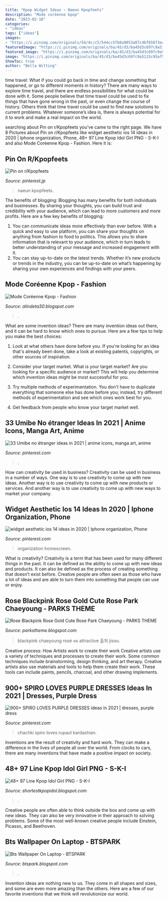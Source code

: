 ```yaml
---
title: "Kpop Widget Ideas ~ Naeun Kpopfeets"
description: "Mode coréenne kpop"
date: "2023-02-18"
categories:
- "ideas"
tags: ["ideas"]
images:
- "https://i.pinimg.com/originals/54/4c/c5/544cc5fb8a9853a87c4bf658f3ea78c7.jpg"
featuredImage: "https://i.pinimg.com/originals/ba/45/d3/ba45d3c697c9a5115c95af5ee6a25ecd.jpg"
featured_image: "https://i.pinimg.com/originals/ba/45/d3/ba45d3c697c9a5115c95af5ee6a25ecd.jpg"
image: "https://i.pinimg.com/originals/ba/45/d3/ba45d3c697c9a5115c95af5ee6a25ecd.jpg"
ShowToc: true
author: "Bella Witting"
---
```



time travel: What if you could go back in time and change something that happened, or go to different moments in history?
There are many ways to explore time travel, and there are endless possibilities for what could be done with it. Some people believe that time travel could be used to fix things that have gone wrong in the past, or even change the course of history. Others think that time travel could be used to find new solutions to current problems. Whatever someone’s idea is, there is always potential for it to work and make a real impact on the world.

	

		
searching about Pin on r/Kpopfeets you've came to the right page. We have 8 Pictures about Pin on r/Kpopfeets like widget aesthetic ios 14 ideas in 2020 | Iphone organization, Phone, 48+ 97 Line Kpop Idol Girl PNG - S-K-I and also Mode Coréenne Kpop - Fashion. Here it is:
		
    
## Pin On R/Kpopfeets

<img loading=lazy src="https://i.pinimg.com/originals/ba/45/d3/ba45d3c697c9a5115c95af5ee6a25ecd.jpg" onerror="this.onerror=null;this.src='https://tse4.mm.bing.net/th?id=OIP.Y0MbVz-uUpYheyier8feBgHaLH&amp;pid=15.1';" alt="Pin on r/Kpopfeets">

_Source: pinterest.jp_

>naeun kpopfeets. 

	

The benefits of blogging:
Blogging has many benefits for both individuals and businesses. By sharing your thoughts, you can build trust and credibility with your audience, which can lead to more customers and more profits. Here are a few key benefits of blogging: 
1. You can communicate ideas more effectively than ever before. With a quick and easy to use platform, you can share your thoughts on anything from fashion to food to politics. This allows you to share information that is relevant to your audience, which in turn leads to better understanding of your message and increased engagement with it. 
2. You can stay up-to-date on the latest trends. Whether it’s new products or trends in the industry, you can be up-to-date on what’s happening by sharing your own experiences and findings with your peers.

    
## Mode Coréenne Kpop - Fashion

<img loading=lazy src="https://i.pinimg.com/originals/54/4c/c5/544cc5fb8a9853a87c4bf658f3ea78c7.jpg" onerror="this.onerror=null;this.src='https://tse1.mm.bing.net/th?id=OIP.PKkSmw98aRxnv7ga0ef1mgHaLG&amp;pid=15.1';" alt="Mode Coréenne Kpop - Fashion">

_Source: alindeta30.blogspot.com_

>. 

	

What are some invention ideas?
There are many invention ideas out there, and it can be hard to know which ones to pursue. Here are a few tips to help you make the best choices:
1. Look at what others have done before you. If you're looking for an idea that's already been done, take a look at existing patents, copyrights, or other sources of inspiration.

2. Consider your target market. What is your target market? Are you looking for a specific audience or market? This will help you determine which invention ideas might be most successful for you.

3. Try multiple methods of experimentation. You don't have to duplicate everything that someone else has done before you; instead, try different methods of experimentation and see which ones work best for you.

4. Get feedback from people who know your target market well.

    
## 33 Umibe No étranger Ideas In 2021 | Anime Icons, Manga Art, Anime

<img loading=lazy src="https://i.pinimg.com/236x/98/18/5a/98185af5c272d757b181bb3688977b59.jpg" onerror="this.onerror=null;this.src='https://tse1.mm.bing.net/th?id=OIP.ueDlBWSaAyGd_4-lCP3SQAAAAA&amp;pid=15.1';" alt="33 Umibe no étranger ideas in 2021 | anime icons, manga art, anime">

_Source: pinterest.com_

>. 

	

How can creativity be used in business?
Creativity can be used in business in a number of ways. One way is to use creativity to come up with new ideas. Another way is to use creativity to come up with new products or services. And another way is to use creativity to come up with new ways to market your company.

    
## Widget Aesthetic Ios 14 Ideas In 2020 | Iphone Organization, Phone

<img loading=lazy src="https://i.pinimg.com/736x/e1/73/21/e1732198291ce4f1be20d371f05b9f64.jpg" onerror="this.onerror=null;this.src='https://tse2.mm.bing.net/th?id=OIP.F-S8aooKShzdrXuW6Z5-YQHaPO&amp;pid=15.1';" alt="widget aesthetic ios 14 ideas in 2020 | Iphone organization, Phone">

_Source: pinterest.com_

>organization homescreen. 

	

What is creativity?
Creativity is a term that has been used for many different things in the past. It can be defined as the ability to come up with new ideas and products. It can also be defined as the process of creating something that doesn’t exist before. Creative people are often seen as those who have a lot of ideas and are able to turn them into something that people can use or enjoy.

    
## Rose Blackpink Rose Gold Cute Rose Park Chaeyoung - PARKS THEME

<img loading=lazy src="https://i.pinimg.com/originals/9f/03/b8/9f03b815508309bd6d3951364c0baff9.jpg" onerror="this.onerror=null;this.src='https://tse1.mm.bing.net/th?id=OIP.ocmiFcq2qlq8N7-ItB59yQHaLH&amp;pid=15.1';" alt="Rose Blackpink Rose Gold Cute Rose Park Chaeyoung - PARKS THEME">

_Source: parkstheme.blogspot.com_

>blackpink chaeyoung rosé คน attractive 출처 jisoo. 

	

Creative process: How Artists work to create their work
Creative artists use a variety of techniques and processes to create their work. Some common techniques include brainstorming, design thinking, and art therapy. Creative artists also use materials and tools to help them create their work. These tools can include paints, pencils, charcoal, and other drawing implements.

    
## 900+ SPIRO LOVES PURPLE DRESSES Ideas In 2021 | Dresses, Purple Dress

<img loading=lazy src="https://i.pinimg.com/474x/82/34/29/8234293323fe6acc9e34eac5da1a52d4.jpg" onerror="this.onerror=null;this.src='https://tse2.mm.bing.net/th?id=OIP.vK6I-P0AK7srCyBpPsfXgAAAAA&amp;pid=15.1';" alt="900+ SPIRO LOVES PURPLE DRESSES ideas in 2021 | dresses, purple dress">

_Source: pinterest.com_

>chachki spiro loves rupaul kardashian. 

	

Inventions are the result of creativity and hard work. They can make a difference in the lives of people all over the world. From clocks to cars, there are many inventions that have made a positive impact on society.

    
## 48+ 97 Line Kpop Idol Girl PNG - S-K-I

<img loading=lazy src="https://lh5.googleusercontent.com/proxy/qAN4d_Jzy5P8Jr1mI8CZ-lW-SDqP5-Cad6PmjJrnwI0mlWLvdvyhOSZoFPiGUrVzdPQ9wC8PmsiG7MJmFy0LRLRETX7-OcdaMPuYLSA5o6a8wWginfXacS13xetohakvieIwz9QIQYZq7pfFTbc=w1200-h630-p-k-no-nu" onerror="this.onerror=null;this.src='https://tse2.mm.bing.net/th?id=OIP.iYwow3dWs5A82H9yZ4jAgAHaHx&amp;pid=15.1';" alt="48+ 97 Line Kpop Idol Girl PNG - S-K-I">

_Source: shortestkpopidol.blogspot.com_

>. 

	

Creative people are often able to think outside the box and come up with new ideas. They can also be very innovative in their approach to solving problems. Some of the most well-known creative people include Einstein, Picasso, and Beethoven.

    
## Bts Wallpaper On Laptop - BTSPARK

<img loading=lazy src="https://lh6.googleusercontent.com/proxy/Fz6pq_UF3LXcLNBkVwk1Etlt-m4-zmm7PmEtuUgHnhz6wZNJ5ka3ujlOsJq9wQqq3XzDV2GiagyCw5EkRfRjwHBDcRSB6QmVtk8lKO42Q7wjjuinH0aJTkAzahqKQ4NE=w1200-h630-p-k-no-nu" onerror="this.onerror=null;this.src='https://tse1.mm.bing.net/th?id=OIP.LmmC5yqoIJZ0WyfruaQAiQHaD4&amp;pid=15.1';" alt="Bts Wallpaper On Laptop - BTSPARK">

_Source: btspark.blogspot.com_

>. 

	

Invention ideas are nothing new to us. They come in all shapes and sizes, and some are even more amazing than the others. Here are a few of our favorite inventions that we think will revolutionize our world.

